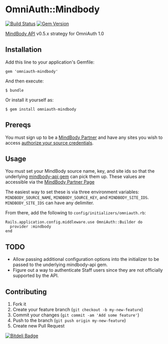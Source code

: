 # OmniAuth::Mindbody
[![Build Status](https://travis-ci.org/wingrunr21/omniauth-mindbody.png)](https://travis-ci.org/wingrunr21/omniauth-mindbody) [![Gem Version](https://badge.fury.io/rb/omniauth-mindbody.png)](http://badge.fury.io/rb/omniauth-mindbody)

[MindBody API](https://www.mindbodyonline.com/developers) v0.5.x strategy for
OmniAuth 1.0

## Installation

Add this line to your application's Gemfile:

    gem 'omniauth-mindbody'

And then execute:

    $ bundle

Or install it yourself as:

    $ gem install omniauth-mindbody

## Prereqs

You must sign up to be a [MindBody Partner](https://api.mindbodyonline.com/Home/LogIn) and have any sites you wish to access [authorize your source credentials](https://support.mindbodyonline.com/entries/21301433-how-to-access-client-data-using-the-mindbody-api).

## Usage

You must set your MindBody source name, key, and site ids so that the underlying
[mindbody-api gem](https://github.com/wingrunr21/mindbody-api) can pick them up.
These values are accessible via the [MindBody Partner Page](https://api.mindbodyonline.com/Home/LogIn)

The easiest way to set these is via three environment variables:
`MINDBODY_SOURCE_NAME`, `MINDBODY_SOURCE_KEY`, and `MINDBODY_SITE_IDS`.
`MINDBODY_SITE_IDS` can have any delimiter.

From there, add the following to `config/initializers/omniauth.rb`:

    Rails.application.config.middleware.use OmniAuth::Builder do
      provider :mindbody
    end

## TODO

* Allow passing additional configuration options into the initializer to be passed to the underlying mindbody-api gem.
* Figure out a way to authenticate Staff users since they are not officially
  supported by the API.

## Contributing

1. Fork it
2. Create your feature branch (`git checkout -b my-new-feature`)
3. Commit your changes (`git commit -am 'Add some feature'`)
4. Push to the branch (`git push origin my-new-feature`)
5. Create new Pull Request


[![Bitdeli Badge](https://d2weczhvl823v0.cloudfront.net/wingrunr21/omniauth-mindbody/trend.png)](https://bitdeli.com/free "Bitdeli Badge")

